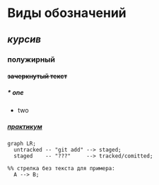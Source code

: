 # Виды обозначений

## *курсив*

### **полужирный**


#### ~~зачеркнутый текст~~

##### * one
* two

##### [практикум](https://practicum.yandex.ru/trainer/git-basics/lesson/c6b9607c-e8bc-4446-89f9-c74522c3492f/ "Подсказка")

```mermaid
graph LR;
  untracked -- "git add" --> staged;
  staged    -- "???"     --> tracked/comitted;

%% стрелка без текста для примера: 
  A --> B;
``` 

